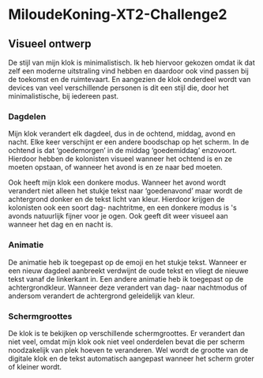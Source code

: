 # MiloudeKoning-XT2-Challenge2
Visueel ontwerp
-------------
De stijl van mijn klok is minimalistisch. 
Ik heb hiervoor gekozen omdat ik dat zelf een moderne uitstraling vind hebben en 
daardoor ook vind passen bij de toekomst en de ruimtevaart. En aangezien de klok onderdeel 
wordt van devices van veel verschillende personen is dit een stijl die, door het minimalistische,
bij iedereen past.
 
### Dagdelen
Mijn klok verandert elk dagdeel, dus in de ochtend, middag, avond en nacht. Elke keer verschijnt
er een andere boodschap op het scherm. In de ochtend is dat ‘goedemorgen’ in de middag ‘goedemiddag’
enzovoort. Hierdoor hebben de kolonisten visueel wanneer het ochtend is en ze moeten opstaan, of 
wanneer het avond is en ze naar bed moeten.
 
Ook heeft mijn klok een donkere modus. Wanneer het avond wordt verandert niet alleen het stukje 
tekst naar ‘goedenavond’ maar wordt de achtergrond donker en de tekst licht van kleur. Hierdoor 
krijgen de kolonisten ook een soort dag- nachtritme, en een donkere modus is 's avonds natuurlijk 
fijner voor je ogen. Ook geeft dit weer visueel aan wanneer het dag en en nacht is.  
 
### Animatie
De animatie heb ik toegepast op de emoji en het stukje tekst. Wanneer er een nieuw dagdeel aanbreekt 
verdwijnt de oude tekst en vliegt de nieuwe tekst vanaf de linkerkant in. Een andere animatie heb ik toegepast 
op de achtergrondkleur. Wanneer deze verandert van dag- naar nachtmodus of andersom verandert de achtergrond 
geleidelijk van kleur.
 
### Schermgroottes
De klok is te bekijken op verschillende schermgroottes. Er verandert dan niet veel, omdat mijn klok 
ook niet veel onderdelen bevat die per scherm noodzakelijk van plek hoeven te veranderen. Wel wordt 
de grootte van de digitale klok en de tekst automatisch aangepast wanneer het scherm groter of kleiner wordt. 
